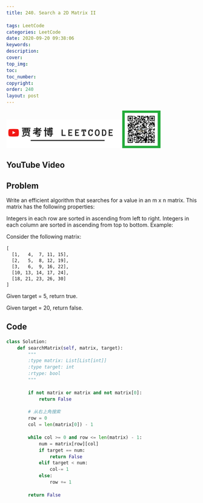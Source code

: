 ```yaml
---
title: 240. Search a 2D Matrix II

tags: LeetCode
categories: LeetCode
date: 2020-09-20 09:38:06
keywords:
description:
cover:
top_img:
toc:
toc_number:
copyright:
order: 240
layout: post
---
```


<img src="./assets/youtube.png" alt="drawing" width="60%"/>

<img src="./assets/wx.jpg" alt="drawing" width="20%"/>

## YouTube Video

## Problem

Write an efficient algorithm that searches for a value in an m x n matrix. This matrix has the following properties:

Integers in each row are sorted in ascending from left to right.
Integers in each column are sorted in ascending from top to bottom.
Example:

Consider the following matrix:

```
[
  [1,   4,  7, 11, 15],
  [2,   5,  8, 12, 19],
  [3,   6,  9, 16, 22],
  [10, 13, 14, 17, 24],
  [18, 21, 23, 26, 30]
]
```

Given target = 5, return true.

Given target = 20, return false.

## Code

```python
class Solution:
    def searchMatrix(self, matrix, target):
        """
        :type matrix: List[List[int]]
        :type target: int
        :rtype: bool
        """

        if not matrix or matrix and not matrix[0]:
            return False

        # 从右上角搜索
        row = 0
        col = len(matrix[0]) - 1

        while col >= 0 and row <= len(matrix) - 1:
            num = matrix[row][col]
            if target == num:
                return False
            elif target < num:
                col-= 1
            else:
                row += 1

        return False
```
